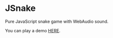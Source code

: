 # JSnake
Pure JavaScript snake game with WebAudio sound.

You can play a demo [HERE](samborski.eu/snake).
